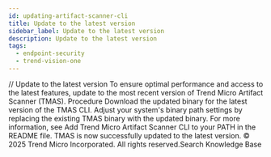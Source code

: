 ```yaml
---
id: updating-artifact-scanner-cli
title: Update to the latest version
sidebar_label: Update to the latest version
description: Update to the latest version
tags:
  - endpoint-security
  - trend-vision-one
---
```


/*<![CDATA[*/ $('#title').html($('meta[name=map-description]').attr('content')); /*]]>*/ Update to the latest version To ensure optimal performance and access to the latest features, update to the most recent version of Trend Micro Artifact Scanner (TMAS). Procedure Download the updated binary for the latest version of the TMAS CLI. Adjust your system's binary path settings by replacing the existing TMAS binary with the updated binary. For more information, see Add Trend Micro Artifact Scanner CLI to your PATH in the README file. TMAS is now successfully updated to the latest version. © 2025 Trend Micro Incorporated. All rights reserved.Search Knowledge Base